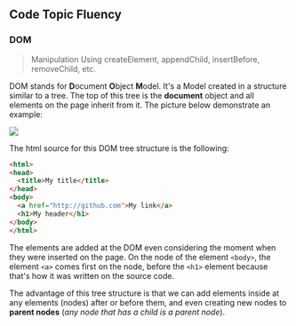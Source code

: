 ## Code Topic Fluency 

### DOM
> Manipulation Using createElement, appendChild, insertBefore, removeChild, etc.

DOM stands for **D**ocument **O**bject **M**odel. It's a Model created in a structure similar to a tree. The top of this tree is the **document** object and all elements on the page inherit from it. The picture below demonstrate an example:

<img src="https://www.w3schools.com/js/pic_htmltree.gif" />

The html source for this DOM tree structure is the following:

````html
<html>
<head>
  <title>My title</title>
</head>
<body>
  <a href="http://github.com">My link</a>
  <h1>My header</h1>
</body>
</html>	
````
The elements are added at the DOM even considering the moment when they were inserted on the page. On the node of the element `<body>`, the element `<a>` comes first on the node, before the `<h1>` element because that's how it was written on the source code.

The advantage of this tree structure is that we can add elements inside at any elements (nodes) after or before them,  and even creating new nodes to **parent nodes** (*any node that has a child is a parent node*).
